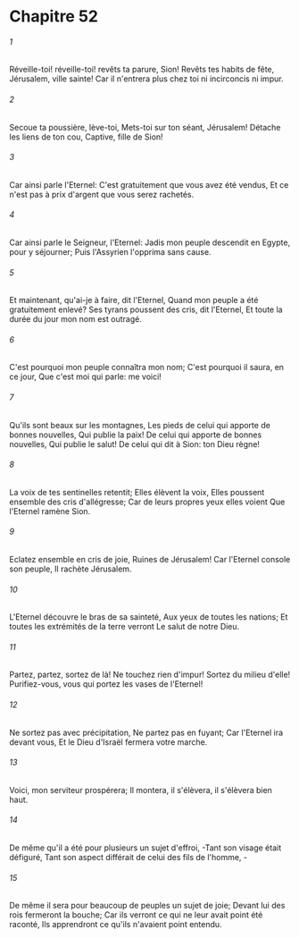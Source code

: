 # Chapitre 52

###### 1
Réveille-toi! réveille-toi! revêts ta parure, Sion! Revêts tes habits de fête, Jérusalem, ville sainte! Car il n'entrera plus chez toi ni incirconcis ni impur.
###### 2
Secoue ta poussière, lève-toi, Mets-toi sur ton séant, Jérusalem! Détache les liens de ton cou, Captive, fille de Sion!
###### 3
Car ainsi parle l'Eternel: C'est gratuitement que vous avez été vendus, Et ce n'est pas à prix d'argent que vous serez rachetés.
###### 4
Car ainsi parle le Seigneur, l'Eternel: Jadis mon peuple descendit en Egypte, pour y séjourner; Puis l'Assyrien l'opprima sans cause.
###### 5
Et maintenant, qu'ai-je à faire, dit l'Eternel, Quand mon peuple a été gratuitement enlevé? Ses tyrans poussent des cris, dit l'Eternel, Et toute la durée du jour mon nom est outragé.
###### 6
C'est pourquoi mon peuple connaîtra mon nom; C'est pourquoi il saura, en ce jour, Que c'est moi qui parle: me voici!
###### 7
Qu'ils sont beaux sur les montagnes, Les pieds de celui qui apporte de bonnes nouvelles, Qui publie la paix! De celui qui apporte de bonnes nouvelles, Qui publie le salut! De celui qui dit à Sion: ton Dieu règne!
###### 8
La voix de tes sentinelles retentit; Elles élèvent la voix, Elles poussent ensemble des cris d'allégresse; Car de leurs propres yeux elles voient Que l'Eternel ramène Sion.
###### 9
Eclatez ensemble en cris de joie, Ruines de Jérusalem! Car l'Eternel console son peuple, Il rachète Jérusalem.
###### 10
L'Eternel découvre le bras de sa sainteté, Aux yeux de toutes les nations; Et toutes les extrémités de la terre verront Le salut de notre Dieu.
###### 11
Partez, partez, sortez de là! Ne touchez rien d'impur! Sortez du milieu d'elle! Purifiez-vous, vous qui portez les vases de l'Eternel!
###### 12
Ne sortez pas avec précipitation, Ne partez pas en fuyant; Car l'Eternel ira devant vous, Et le Dieu d'Israël fermera votre marche.
###### 13
Voici, mon serviteur prospérera; Il montera, il s'élèvera, il s'élèvera bien haut.
###### 14
De même qu'il a été pour plusieurs un sujet d'effroi, -Tant son visage était défiguré, Tant son aspect différait de celui des fils de l'homme, -
###### 15
De même il sera pour beaucoup de peuples un sujet de joie; Devant lui des rois fermeront la bouche; Car ils verront ce qui ne leur avait point été raconté, Ils apprendront ce qu'ils n'avaient point entendu.
